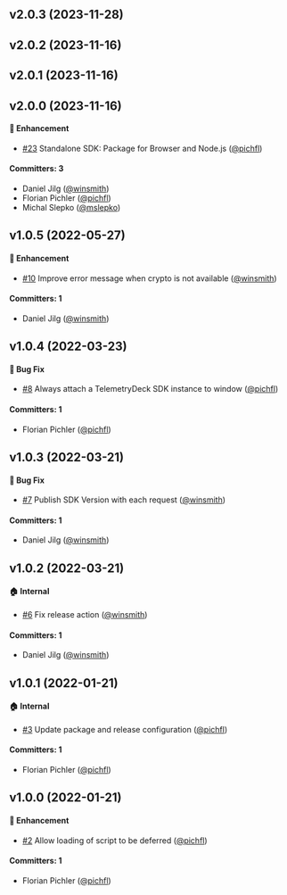 






## v2.0.3 (2023-11-28)

## v2.0.2 (2023-11-16)

## v2.0.1 (2023-11-16)

## v2.0.0 (2023-11-16)

#### :rocket: Enhancement
* [#23](https://github.com/TelemetryDeck/JavaScriptSDK/pull/23) Standalone SDK: Package for Browser and Node.js ([@pichfl](https://github.com/pichfl))

#### Committers: 3
- Daniel Jilg ([@winsmith](https://github.com/winsmith))
- Florian Pichler ([@pichfl](https://github.com/pichfl))
- Michal Slepko ([@mslepko](https://github.com/mslepko))

## v1.0.5 (2022-05-27)

#### :rocket: Enhancement
* [#10](https://github.com/TelemetryDeck/JavaScriptSDK/pull/10) Improve error message when crypto is not available ([@winsmith](https://github.com/winsmith))

#### Committers: 1
- Daniel Jilg ([@winsmith](https://github.com/winsmith))

## v1.0.4 (2022-03-23)

#### :bug: Bug Fix
* [#8](https://github.com/TelemetryDeck/JavaScriptSDK/pull/8) Always attach a TelemetryDeck SDK instance to window ([@pichfl](https://github.com/pichfl))

#### Committers: 1
- Florian Pichler ([@pichfl](https://github.com/pichfl))

## v1.0.3 (2022-03-21)

#### :bug: Bug Fix
* [#7](https://github.com/TelemetryDeck/JavaScriptSDK/pull/7) Publish SDK Version with each request ([@winsmith](https://github.com/winsmith))

#### Committers: 1
- Daniel Jilg ([@winsmith](https://github.com/winsmith))

## v1.0.2 (2022-03-21)

#### :house: Internal
* [#6](https://github.com/TelemetryDeck/JavaScriptSDK/pull/6) Fix release action ([@winsmith](https://github.com/winsmith))

#### Committers: 1
- Daniel Jilg ([@winsmith](https://github.com/winsmith))

## v1.0.1 (2022-01-21)

#### :house: Internal
* [#3](https://github.com/TelemetryDeck/JavaScriptSDK/pull/3) Update package and release configuration ([@pichfl](https://github.com/pichfl))

#### Committers: 1
- Florian Pichler ([@pichfl](https://github.com/pichfl))

## v1.0.0 (2022-01-21)

#### :rocket: Enhancement
* [#2](https://github.com/TelemetryDeck/JavaScriptSDK/pull/2) Allow loading of script to be deferred ([@pichfl](https://github.com/pichfl))

#### Committers: 1
- Florian Pichler ([@pichfl](https://github.com/pichfl))

